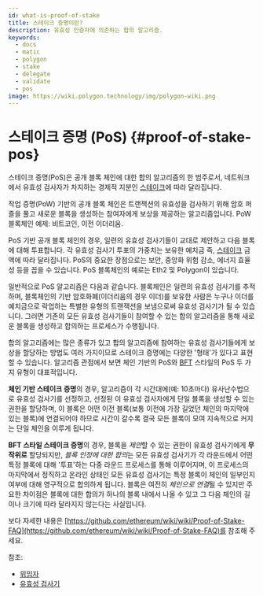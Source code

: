 ```yaml
---
id: what-is-proof-of-stake
title: 스테이크 증명이란?
description: 유효성 인증자에 의존하는 합의 알고리즘.
keywords:
  - docs
  - matic
  - polygon
  - stake
  - delegate
  - validate
  - pos
image: https://wiki.polygon.technology/img/polygon-wiki.png
---
```


# 스테이크 증명 (PoS) {#proof-of-stake-pos}

스테이크 증명(PoS)은 공개 블록 체인에 대한 합의 알고리즘의 한 범주로서, 네트워크에서 유효성 검사자가 차지하는 경제적 지분인 [스테이크](/docs/maintain/glossary#staking)에 따라 달라집니다.

작업 증명(PoW) 기반의 공개 블록 체인은 트랜잭션의 유효성을 검사하기 위해 암호 퍼즐을 풀고 새로운 블록을 생성하는 참여자에게 보상을 제공하는 알고리즘입니다. PoW 블록체인 예제: 비트코인, 이전 이더리움.

PoS 기반 공개 블록 체인의 경우, 일련의 유효성 검사기들이 교대로 제안하고 다음 블록에 대해 투표합니다. 각 유효성 검사기 투표의 가중치는 보유한 예치금 즉, [스테이크](/docs/maintain/glossary#staking) 금액에 따라 달라집니다. PoS의 중요한 장점으로는 보안, 중앙화 위험 감소, 에너지 효율성 등을 꼽을 수 있습니다. PoS 블록체인의 예로는 Eth2 및 Polygon이 있습니다.

일반적으로 PoS 알고리즘은 다음과 같습니다. 블록체인은 일련의 유효성 검사기를 추적하며, 블록체인의 기반 암호화폐(이더리움의 경우 이더)를 보유한 사람은 누구나 이더를 예치금으로 락업하는 특별한 유형의 트랜잭션을 보냄으로써 유효성 검사기가 될 수 있습니다. 그러면 기존의 모든 유효성 검사기들이 참여할 수 있는 합의 알고리즘을 통해 새로운 블록을 생성하고 합의하는 프로세스가 수행됩니다.

합의 알고리즘에는 많은 종류가 있고 합의 알고리즘에 참여하는 유효성 검사기들에게 보상을 할당하는 방법도 여러 가지이므로 스테이크 증명에는 다양한 '형태'가 있다고 표현할 수 있습니다. 알고리즘 관점에서 보면 체인 기반의 PoS와 [BFT](https://en.wikipedia.org/wiki/Byzantine_fault_tolerance) 스타일의 PoS 두 가지 유형이 대표적입니다.

**체인 기반 스테이크 증명**의 경우, 알고리즘이 각 시간대에(예: 10초마다) 유사난수법으로 유효성 검사기를 선정하고, 선정된 이 유효성 검사자에게 단일 블록을 생성할 수 있는 권한을 할당하며, 이 블록은 어떤 이전 블록(보통 이전에 가장 길었던 체인의 마지막에 있는 블록)에 연결되어야 하므로 시간이 갈수록 결국 모든 블록이 모여 지속적으로 커지는 단일 체인을 이루게 됩니다.

**BFT 스타일 스테이크 증명**의 경우, 블록을 *제안*할 수 있는 권한이 유효성 검사기에게 **무작위로** 할당되지만, *블록 인정에 대한 합의*는 모든 유효성 검사기가 각 라운드에서 어떤 특정 블록에 대해 '투표'하는 다중 라운드 프로세스를 통해 이루어지며, 이 프로세스의 마지막에서 정직하고 온라인 상태인 모든 유효성 검사기는 특정 블록이 체인의 일부인지 여부에 대해 영구적으로 합의하게 됩니다. 블록은 여전히 *체인으로 연결*될 수 있지만 주요한 차이점은 블록에 대한 합의가 하나의 블록 내에서 나올 수 있고 그 다음 체인의 길이나 크기에 따라 달라지지 않는다는 사실입니다.

보다 자세한 내용은 [https://github.com/ethereum/wiki/wiki/Proof-of-Stake-FAQ](https://github.com/ethereum/wiki/wiki/Proof-of-Stake-FAQ)를 참조해 주세요.

참조:

* [위임자](/docs/maintain/glossary#delegator)
* [유효성 검사기](/docs/maintain/glossary#validator)
